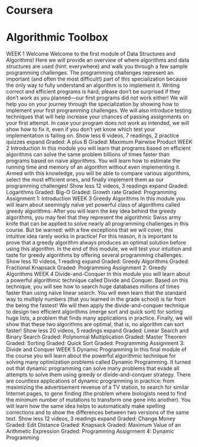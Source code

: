 # Coursera
# Algorithmic Toolbox
WEEK 1
Welcome
Welcome to the first module of Data Structures and Algorithms! Here we will provide an overview of where algorithms and data structures are used (hint: everywhere) and walk you through a few sample programming challenges. The programming challenges represent an important (and often the most difficult!) part of this specialization because the only way to fully understand an algorithm is to implement it. Writing correct and efficient programs is hard; please don’t be surprised if they don’t work as you planned—our first programs did not work either! We will help you on your journey through the specialization by showing how to implement your first programming challenges. We will also introduce testing techniques that will help increase your chances of passing assignments on your first attempt. In case your program does not work as intended, we will show how to fix it, even if you don’t yet know which test your implementation is failing on.
Show less
6 videos, 7 readings, 2 practice quizzes
expand
Graded: A plus B
Graded: Maximum Pairwise Product
WEEK 2
Introduction
In this module you will learn that programs based on efficient algorithms can solve the same problem billions of times faster than programs based on naïve algorithms. You will learn how to estimate the running time and memory of an algorithm without even implementing it. Armed with this knowledge, you will be able to compare various algorithms, select the most efficient ones, and finally implement them as our programming challenges!
Show less
12 videos, 3 readings
expand
Graded: Logarithms
Graded: Big-O
Graded: Growth rate
Graded: Programming Assignment 1: Introduction
WEEK 3
Greedy Algorithms
In this module you will learn about seemingly naïve yet powerful class of algorithms called greedy algorithms. After you will learn the key idea behind the greedy algorithms, you may feel that they represent the algorithmic Swiss army knife that can be applied to solve nearly all programming challenges in this course. But be warned: with a few exceptions that we will cover, this intuitive idea rarely works in practice! For this reason, it is important to prove that a greedy algorithm always produces an optimal solution before using this algorithm. In the end of this module, we will test your intuition and taste for greedy algorithms by offering several programming challenges.
Show less
10 videos, 1 reading
expand
Graded: Greedy Algorithms
Graded: Fractional Knapsack
Graded: Programming Assignment 2: Greedy Algorithms
WEEK 4
Divide-and-Conquer
In this module you will learn about a powerful algorithmic technique called Divide and Conquer. Based on this technique, you will see how to search huge databases millions of times faster than using naïve linear search. You will even learn that the standard way to multiply numbers (that you learned in the grade school) is far from the being the fastest! We will then apply the divide-and-conquer technique to design two efficient algorithms (merge sort and quick sort) for sorting huge lists, a problem that finds many applications in practice. Finally, we will show that these two algorithms are optimal, that is, no algorithm can sort faster!
Show less
20 videos, 5 readings
expand
Graded: Linear Search and Binary Search
Graded: Polynomial Multiplication
Graded: Master Theorem
Graded: Sorting
Graded: Quick Sort
Graded: Programming Assignment 3: Divide and Conquer
WEEK 5
Dynamic Programming
In this final module of the course you will learn about the powerful algorithmic technique for solving many optimization problems called Dynamic Programming. It turned out that dynamic programming can solve many problems that evade all attempts to solve them using greedy or divide-and-conquer strategy. There are countless applications of dynamic programming in practice: from maximizing the advertisement revenue of a TV station, to search for similar Internet pages, to gene finding (the problem where biologists need to find the minimum number of mutations to transform one gene into another). You will learn how the same idea helps to automatically make spelling corrections and to show the differences between two versions of the same text.
Show less
12 videos, 3 readings
expand
Graded: Change Money
Graded: Edit Distance
Graded: Knapsack
Graded: Maximum Value of an Arithmetic Expression
Graded: Programming Assignment 4: Dynamic Programming

